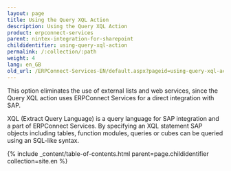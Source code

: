 ```yaml
---
layout: page
title: Using the Query XQL Action
description: Using the Query XQL Action
product: erpconnect-services
parent: nintex-integration-for-sharepoint
childidentifier: using-query-xql-action
permalink: /:collection/:path
weight: 4
lang: en_GB
old_url: /ERPConnect-Services-EN/default.aspx?pageid=using-query-xql-action
---
```


This option eliminates the use of external lists and web services, since the Query XQL action uses ERPConnect Services for a direct integration with SAP. 

XQL (Extract Query Language) is a query language for SAP integration and a part of ERPConnect Services.
By specifying an XQL statement SAP objects including tables, function modules, queries or cubes can be queried using an SQL-like syntax. 

{% include _content/table-of-contents.html parent=page.childidentifier collection=site.en %}